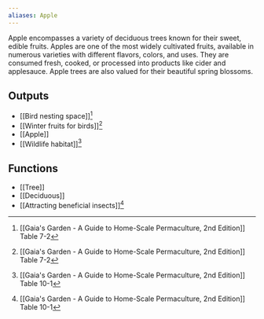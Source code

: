 ```yaml
---
aliases: Apple
---
```

Apple encompasses a variety of deciduous trees known for their sweet, edible fruits. Apples are one of the most widely cultivated fruits, available in numerous varieties with different flavors, colors, and uses. They are consumed fresh, cooked, or processed into products like cider and applesauce. Apple trees are also valued for their beautiful spring blossoms.
## Outputs
- [[Bird nesting space]][^1]
- [[Winter fruits for birds]][^1]
- [[Apple]]
- [[Wildlife habitat]][^2]
## Functions
- [[Tree]]
- [[Deciduous]]
- [[Attracting beneficial insects]][^2]

[^1]: [[Gaia's Garden - A Guide to Home-Scale Permaculture, 2nd Edition]] Table 7-2
[^2]: [[Gaia's Garden - A Guide to Home-Scale Permaculture, 2nd Edition]] Table 10-1